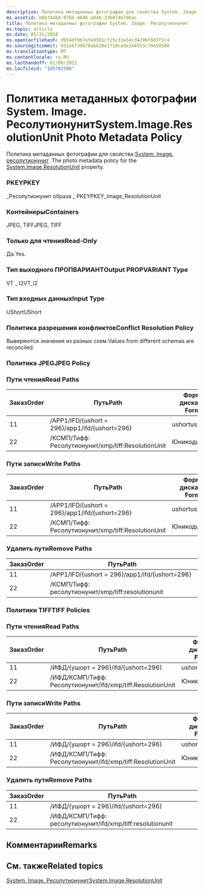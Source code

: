 ```yaml
---
description: Политика метаданных фотографии для свойства System. Image. Ресолутионунит.
ms.assetid: b8b744bd-976b-4648-a04b-33607467d6ac
title: Политика метаданных фотографии System. Image. Ресолутионунит
ms.topic: article
ms.date: 05/31/2018
ms.openlocfilehash: d954df0b7efe9501cf25c33a54cd4296fb03f3c4
ms.sourcegitcommit: 831e8f3db78ab820e1710cede244553c70e50500
ms.translationtype: MT
ms.contentlocale: ru-RU
ms.lasthandoff: 01/08/2021
ms.locfileid: "105702306"
---
```

# <a name="systemimageresolutionunit-photo-metadata-policy"></a><span data-ttu-id="7ce24-103">Политика метаданных фотографии System. Image. Ресолутионунит</span><span class="sxs-lookup"><span data-stu-id="7ce24-103">System.Image.ResolutionUnit Photo Metadata Policy</span></span>

<span data-ttu-id="7ce24-104">Политика метаданных фотографии для свойства [System. Image. ресолутионунит](../properties/props-system-image-resolutionunit.md) .</span><span class="sxs-lookup"><span data-stu-id="7ce24-104">The photo metadata policy for the [System.Image.ResolutionUnit](../properties/props-system-image-resolutionunit.md) property.</span></span>

### <a name="pkey"></a><span data-ttu-id="7ce24-105">PKEY</span><span class="sxs-lookup"><span data-stu-id="7ce24-105">PKEY</span></span>

<span data-ttu-id="7ce24-106">\_Ресолутионунит образа \_ PKEY</span><span class="sxs-lookup"><span data-stu-id="7ce24-106">PKEY\_Image\_ResolutionUnit</span></span>

### <a name="containers"></a><span data-ttu-id="7ce24-107">Контейнеры</span><span class="sxs-lookup"><span data-stu-id="7ce24-107">Containers</span></span>

<span data-ttu-id="7ce24-108">JPEG, TIFF</span><span class="sxs-lookup"><span data-stu-id="7ce24-108">JPEG, TIFF</span></span>

### <a name="read-only"></a><span data-ttu-id="7ce24-109">Только для чтения</span><span class="sxs-lookup"><span data-stu-id="7ce24-109">Read-Only</span></span>

<span data-ttu-id="7ce24-110">Да.</span><span class="sxs-lookup"><span data-stu-id="7ce24-110">Yes.</span></span>

### <a name="output-propvariant-type"></a><span data-ttu-id="7ce24-111">Тип выходного ПРОПВАРИАНТ</span><span class="sxs-lookup"><span data-stu-id="7ce24-111">Output PROPVARIANT Type</span></span>

<span data-ttu-id="7ce24-112">VT \_ I2</span><span class="sxs-lookup"><span data-stu-id="7ce24-112">VT\_I2</span></span>

### <a name="input-type"></a><span data-ttu-id="7ce24-113">Тип входных данных</span><span class="sxs-lookup"><span data-stu-id="7ce24-113">Input Type</span></span>

<span data-ttu-id="7ce24-114">UShort</span><span class="sxs-lookup"><span data-stu-id="7ce24-114">UShort</span></span>

### <a name="conflict-resolution-policy"></a><span data-ttu-id="7ce24-115">Политика разрешения конфликтов</span><span class="sxs-lookup"><span data-stu-id="7ce24-115">Conflict Resolution Policy</span></span>

<span data-ttu-id="7ce24-116">Выверяются значения из разных схем.</span><span class="sxs-lookup"><span data-stu-id="7ce24-116">Values from different schemas are reconciled.</span></span>

### <a name="jpeg-policy"></a><span data-ttu-id="7ce24-117">Политика JPEG</span><span class="sxs-lookup"><span data-stu-id="7ce24-117">JPEG Policy</span></span>

### <a name="read-paths"></a><span data-ttu-id="7ce24-118">Пути чтения</span><span class="sxs-lookup"><span data-stu-id="7ce24-118">Read Paths</span></span>



| <span data-ttu-id="7ce24-119">Заказ</span><span class="sxs-lookup"><span data-stu-id="7ce24-119">Order</span></span> | <span data-ttu-id="7ce24-120">Путь</span><span class="sxs-lookup"><span data-stu-id="7ce24-120">Path</span></span>                     | <span data-ttu-id="7ce24-121">Формат диска</span><span class="sxs-lookup"><span data-stu-id="7ce24-121">Disk Format</span></span> |
|-------|--------------------------|-------------|
| <span data-ttu-id="7ce24-122">1</span><span class="sxs-lookup"><span data-stu-id="7ce24-122">1</span></span>     | <span data-ttu-id="7ce24-123">/APP1/IFD/{ushort = 296}</span><span class="sxs-lookup"><span data-stu-id="7ce24-123">/app1/ifd/{ushort=296}</span></span>   | <span data-ttu-id="7ce24-124">ushort</span><span class="sxs-lookup"><span data-stu-id="7ce24-124">ushort</span></span>      |
| <span data-ttu-id="7ce24-125">2</span><span class="sxs-lookup"><span data-stu-id="7ce24-125">2</span></span>     | <span data-ttu-id="7ce24-126">/КСМП/Тифф: Ресолутионунит</span><span class="sxs-lookup"><span data-stu-id="7ce24-126">/xmp/tiff:ResolutionUnit</span></span> | <span data-ttu-id="7ce24-127">Юникод</span><span class="sxs-lookup"><span data-stu-id="7ce24-127">unicode</span></span>     |



 

### <a name="write-paths"></a><span data-ttu-id="7ce24-128">Пути записи</span><span class="sxs-lookup"><span data-stu-id="7ce24-128">Write Paths</span></span>



| <span data-ttu-id="7ce24-129">Заказ</span><span class="sxs-lookup"><span data-stu-id="7ce24-129">Order</span></span> | <span data-ttu-id="7ce24-130">Путь</span><span class="sxs-lookup"><span data-stu-id="7ce24-130">Path</span></span>                     | <span data-ttu-id="7ce24-131">Формат диска</span><span class="sxs-lookup"><span data-stu-id="7ce24-131">Disk Format</span></span> |
|-------|--------------------------|-------------|
| <span data-ttu-id="7ce24-132">1</span><span class="sxs-lookup"><span data-stu-id="7ce24-132">1</span></span>     | <span data-ttu-id="7ce24-133">/APP1/IFD/{ushort = 296}</span><span class="sxs-lookup"><span data-stu-id="7ce24-133">/app1/ifd/{ushort=296}</span></span>   | <span data-ttu-id="7ce24-134">ushort</span><span class="sxs-lookup"><span data-stu-id="7ce24-134">ushort</span></span>      |
| <span data-ttu-id="7ce24-135">2</span><span class="sxs-lookup"><span data-stu-id="7ce24-135">2</span></span>     | <span data-ttu-id="7ce24-136">/КСМП/Тифф: Ресолутионунит</span><span class="sxs-lookup"><span data-stu-id="7ce24-136">/xmp/tiff:ResolutionUnit</span></span> | <span data-ttu-id="7ce24-137">Юникод</span><span class="sxs-lookup"><span data-stu-id="7ce24-137">unicode</span></span>     |



 

### <a name="remove-paths"></a><span data-ttu-id="7ce24-138">Удалить пути</span><span class="sxs-lookup"><span data-stu-id="7ce24-138">Remove Paths</span></span>



| <span data-ttu-id="7ce24-139">Заказ</span><span class="sxs-lookup"><span data-stu-id="7ce24-139">Order</span></span> | <span data-ttu-id="7ce24-140">Путь</span><span class="sxs-lookup"><span data-stu-id="7ce24-140">Path</span></span>                     |
|-------|--------------------------|
| <span data-ttu-id="7ce24-141">1</span><span class="sxs-lookup"><span data-stu-id="7ce24-141">1</span></span>     | <span data-ttu-id="7ce24-142">/APP1/IFD/{ushort = 296}</span><span class="sxs-lookup"><span data-stu-id="7ce24-142">/app1/ifd/{ushort=296}</span></span>   |
| <span data-ttu-id="7ce24-143">2</span><span class="sxs-lookup"><span data-stu-id="7ce24-143">2</span></span>     | <span data-ttu-id="7ce24-144">/КСМП/Тифф: ресолутионунит</span><span class="sxs-lookup"><span data-stu-id="7ce24-144">/xmp/tiff:resolutionunit</span></span> |



 

### <a name="tiff-policies"></a><span data-ttu-id="7ce24-145">Политики TIFF</span><span class="sxs-lookup"><span data-stu-id="7ce24-145">TIFF Policies</span></span>

### <a name="read-paths"></a><span data-ttu-id="7ce24-146">Пути чтения</span><span class="sxs-lookup"><span data-stu-id="7ce24-146">Read Paths</span></span>



| <span data-ttu-id="7ce24-147">Заказ</span><span class="sxs-lookup"><span data-stu-id="7ce24-147">Order</span></span> | <span data-ttu-id="7ce24-148">Путь</span><span class="sxs-lookup"><span data-stu-id="7ce24-148">Path</span></span>                         | <span data-ttu-id="7ce24-149">Формат диска</span><span class="sxs-lookup"><span data-stu-id="7ce24-149">Disk Format</span></span> |
|-------|------------------------------|-------------|
| <span data-ttu-id="7ce24-150">1</span><span class="sxs-lookup"><span data-stu-id="7ce24-150">1</span></span>     | <span data-ttu-id="7ce24-151">/ИФД/{ушорт = 296}</span><span class="sxs-lookup"><span data-stu-id="7ce24-151">/ifd/{ushort=296}</span></span>            | <span data-ttu-id="7ce24-152">ushort</span><span class="sxs-lookup"><span data-stu-id="7ce24-152">ushort</span></span>      |
| <span data-ttu-id="7ce24-153">2</span><span class="sxs-lookup"><span data-stu-id="7ce24-153">2</span></span>     | <span data-ttu-id="7ce24-154">/ИФД/КСМП/Тифф: Ресолутионунит</span><span class="sxs-lookup"><span data-stu-id="7ce24-154">/ifd/xmp/tiff:ResolutionUnit</span></span> | <span data-ttu-id="7ce24-155">Юникод</span><span class="sxs-lookup"><span data-stu-id="7ce24-155">unicode</span></span>     |



 

### <a name="write-paths"></a><span data-ttu-id="7ce24-156">Пути записи</span><span class="sxs-lookup"><span data-stu-id="7ce24-156">Write Paths</span></span>



| <span data-ttu-id="7ce24-157">Заказ</span><span class="sxs-lookup"><span data-stu-id="7ce24-157">Order</span></span> | <span data-ttu-id="7ce24-158">Путь</span><span class="sxs-lookup"><span data-stu-id="7ce24-158">Path</span></span>                         | <span data-ttu-id="7ce24-159">Формат диска</span><span class="sxs-lookup"><span data-stu-id="7ce24-159">Disk Format</span></span> |
|-------|------------------------------|-------------|
| <span data-ttu-id="7ce24-160">1</span><span class="sxs-lookup"><span data-stu-id="7ce24-160">1</span></span>     | <span data-ttu-id="7ce24-161">/ИФД/{ушорт = 296}</span><span class="sxs-lookup"><span data-stu-id="7ce24-161">/ifd/{ushort=296}</span></span>            | <span data-ttu-id="7ce24-162">ushort</span><span class="sxs-lookup"><span data-stu-id="7ce24-162">ushort</span></span>      |
| <span data-ttu-id="7ce24-163">2</span><span class="sxs-lookup"><span data-stu-id="7ce24-163">2</span></span>     | <span data-ttu-id="7ce24-164">/ИФД/КСМП/Тифф: Ресолутионунит</span><span class="sxs-lookup"><span data-stu-id="7ce24-164">/ifd/xmp/tiff:ResolutionUnit</span></span> | <span data-ttu-id="7ce24-165">Юникод</span><span class="sxs-lookup"><span data-stu-id="7ce24-165">unicode</span></span>     |



 

### <a name="remove-paths"></a><span data-ttu-id="7ce24-166">Удалить пути</span><span class="sxs-lookup"><span data-stu-id="7ce24-166">Remove Paths</span></span>



| <span data-ttu-id="7ce24-167">Заказ</span><span class="sxs-lookup"><span data-stu-id="7ce24-167">Order</span></span> | <span data-ttu-id="7ce24-168">Путь</span><span class="sxs-lookup"><span data-stu-id="7ce24-168">Path</span></span>                         |
|-------|------------------------------|
| <span data-ttu-id="7ce24-169">1</span><span class="sxs-lookup"><span data-stu-id="7ce24-169">1</span></span>     | <span data-ttu-id="7ce24-170">/ИФД/{ушорт = 296}</span><span class="sxs-lookup"><span data-stu-id="7ce24-170">/ifd/{ushort=296}</span></span>            |
| <span data-ttu-id="7ce24-171">2</span><span class="sxs-lookup"><span data-stu-id="7ce24-171">2</span></span>     | <span data-ttu-id="7ce24-172">/ИФД/КСМП/Тифф: ресолутионунит</span><span class="sxs-lookup"><span data-stu-id="7ce24-172">/ifd/xmp/tiff:resolutionunit</span></span> |



 

## <a name="remarks"></a><span data-ttu-id="7ce24-173">Комментарии</span><span class="sxs-lookup"><span data-stu-id="7ce24-173">Remarks</span></span>

## <a name="related-topics"></a><span data-ttu-id="7ce24-174">См. также</span><span class="sxs-lookup"><span data-stu-id="7ce24-174">Related topics</span></span>

<dl> <dt>

[<span data-ttu-id="7ce24-175">System. Image. Ресолутионунит</span><span class="sxs-lookup"><span data-stu-id="7ce24-175">System.Image.ResolutionUnit</span></span>](../properties/props-system-image-resolutionunit.md)
</dt> </dl>

 

 
